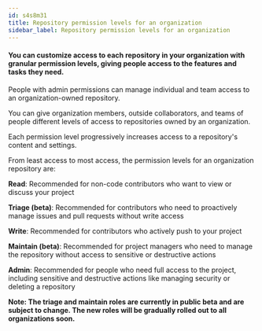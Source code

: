 ```yaml
---
id: s4s8m31
title: Repository permission levels for an organization
sidebar_label: Repository permission levels for an organization
---
```



#### You can customize access to each repository in your organization with granular permission levels, giving people access to the features and tasks they need.

People with admin permissions can manage individual and team access to an organization-owned repository.



You can give organization members, outside collaborators, and teams of people different levels of access to repositories owned by an organization.

Each permission level progressively increases access to a repository's content and settings.

From least access to most access, the permission levels for an organization repository are:

**Read**: Recommended for non-code contributors who want to view or discuss your project

**Triage (beta)**: Recommended for contributors who need to proactively manage issues and pull requests without write access

**Write**: Recommended for contributors who actively push to your project

**Maintain (beta)**: Recommended for project managers who need to manage the repository without access to sensitive or destructive actions

**Admin**: Recommended for people who need full access to the project, including sensitive and destructive actions like managing security or deleting a repository

**Note: The triage and maintain roles are currently in public beta and are subject to change. The new roles will be gradually rolled out to all organizations soon.**
